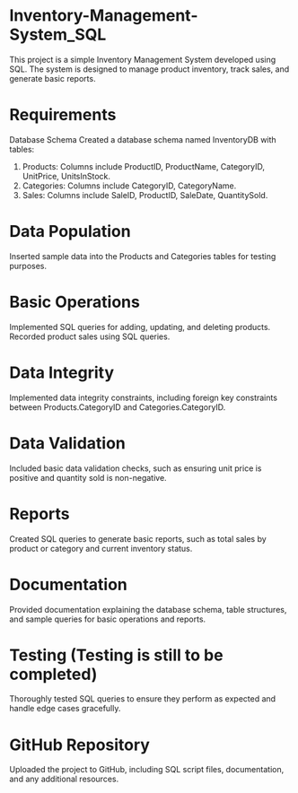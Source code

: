 # Inventory-Management-System_SQL

This project is a simple Inventory Management System developed using SQL. The system is designed to manage product inventory, track sales, and generate basic reports.

# Requirements
Database Schema
Created a database schema named InventoryDB with tables:

1. Products: Columns include ProductID, ProductName, CategoryID, UnitPrice, UnitsInStock.
2. Categories: Columns include CategoryID, CategoryName.
3. Sales: Columns include SaleID, ProductID, SaleDate, QuantitySold.

# Data Population
Inserted sample data into the Products and Categories tables for testing purposes.

# Basic Operations
Implemented SQL queries for adding, updating, and deleting products. Recorded product sales using SQL queries.

# Data Integrity
Implemented data integrity constraints, including foreign key constraints between Products.CategoryID and Categories.CategoryID.

# Data Validation
Included basic data validation checks, such as ensuring unit price is positive and quantity sold is non-negative.

# Reports
Created SQL queries to generate basic reports, such as total sales by product or category and current inventory status.

# Documentation
Provided documentation explaining the database schema, table structures, and sample queries for basic operations and reports.

# Testing (Testing is still to be completed)
Thoroughly tested SQL queries to ensure they perform as expected and handle edge cases gracefully.

# GitHub Repository
Uploaded the project to GitHub, including SQL script files, documentation, and any additional resources.
